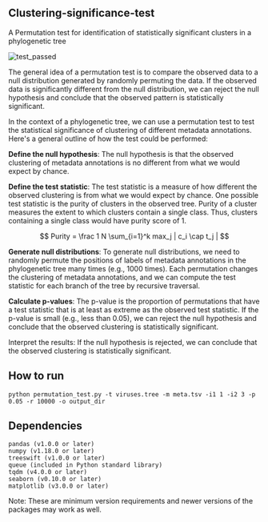 ## Clustering-significance-test

A Permutation test for identification of statistically significant clusters in a phylogenetic tree

![test_passed](https://user-images.githubusercontent.com/34155351/227522244-899e2f2c-4913-464f-91cc-48f4653aafd1.png)

The general idea of a permutation test is to compare the observed data to a null distribution generated by randomly permuting the data. If the observed data is significantly different from the null distribution, we can reject the null hypothesis and conclude that the observed pattern is statistically significant.

In the context of a phylogenetic tree, we can use a permutation test to test the statistical significance of clustering of different metadata annotations. Here's a general outline of how the test could be performed:

**Define the null hypothesis**: The null hypothesis is that the observed clustering of metadata annotations is no different from what we would expect by chance.

**Define the test statistic**: The test statistic is a measure of how different the observed clustering is from what we would expect by chance. One possible test statistic is the purity of clusters in the observed tree. Purity of a cluster measures the extent to which clusters contain a single class. Thus, clusters containing a single class would have purity score of 1.

$$ Purity = \frac 1 N \sum_{i=1}^k max_j | c_i \cap t_j | $$


**Generate null distributions**: To generate null distributions, we need to randomly permute the positions of labels of metadata annotations in the phylogenetic tree many times (e.g., 1000 times). Each permutation changes the clustering of metadata annotations, and we can compute the test statistic for each branch of the tree by recursive traversal.

**Calculate p-values**: The p-value is the proportion of permutations that have a test statistic that is at least as extreme as the observed test statistic. If the p-value is small (e.g., less than 0.05), we can reject the null hypothesis and conclude that the observed clustering is statistically significant.

Interpret the results: If the null hypothesis is rejected, we can conclude that the observed clustering is statistically significant. 

## How to run

```
python permutation_test.py -t viruses.tree -m meta.tsv -i1 1 -i2 3 -p 0.05 -r 10000 -o output_dir
```

## Dependencies
```
pandas (v1.0.0 or later)
numpy (v1.18.0 or later)
treeswift (v1.0.0 or later)
queue (included in Python standard library)
tqdm (v4.0.0 or later)
seaborn (v0.10.0 or later)
matplotlib (v3.0.0 or later)

```
Note: These are minimum version requirements and newer versions of the packages may work as well.

